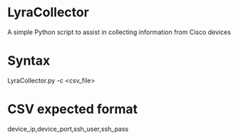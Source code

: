 # LyraCollector
A simple Python script to assist in collecting information from Cisco devices

# Syntax
LyraCollector.py -c <csv_file>

# CSV expected format
device_ip,device_port,ssh_user,ssh_pass
